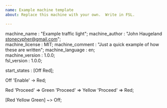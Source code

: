 ```yaml
---	
name: Example machine template	
about: Replace this machine with your own.  Write in FSL.	

---	
```


machine_name     : "Example traffic light";	
machine_author   : "John Haugeland <stonecypher@gmail.com>";	
machine_license  : MIT;	
machine_comment  : "Just a quick example of how these are written";	
machine_language : en;	
machine_version  : 1.0.0;	
fsl_version      : 1.0.0;	

start_states     : [Off Red];	





Off 'Enable' -> Red;	

Red 'Proceed' => Green 'Proceed' => Yellow 'Proceed' => Red;	

[Red Yellow Green] ~> Off;
